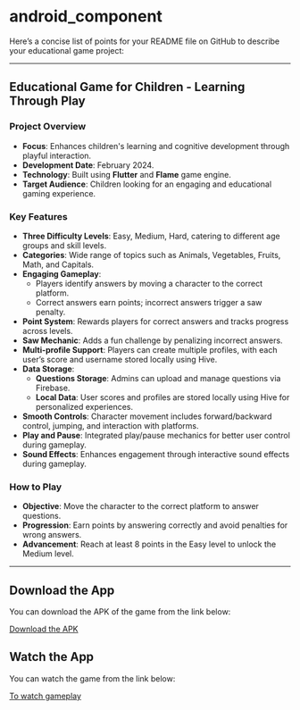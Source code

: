 # android_component

Here’s a concise list of points for your README file on GitHub to describe your educational game project:

---

## Educational Game for Children - Learning Through Play

### Project Overview
- **Focus**: Enhances children's learning and cognitive development through playful interaction.
- **Development Date**: February 2024.
- **Technology**: Built using **Flutter** and **Flame** game engine.
- **Target Audience**: Children looking for an engaging and educational gaming experience.

### Key Features
- **Three Difficulty Levels**: Easy, Medium, Hard, catering to different age groups and skill levels.
- **Categories**: Wide range of topics such as Animals, Vegetables, Fruits, Math, and Capitals.
- **Engaging Gameplay**:
  - Players identify answers by moving a character to the correct platform.
  - Correct answers earn points; incorrect answers trigger a saw penalty.
- **Point System**: Rewards players for correct answers and tracks progress across levels.
- **Saw Mechanic**: Adds a fun challenge by penalizing incorrect answers.
- **Multi-profile Support**: Players can create multiple profiles, with each user’s score and username stored locally using Hive.
- **Data Storage**:
  - **Questions Storage**: Admins can upload and manage questions via Firebase.
  - **Local Data**: User scores and profiles are stored locally using Hive for personalized experiences.
- **Smooth Controls**: Character movement includes forward/backward control, jumping, and interaction with platforms.
- **Play and Pause**: Integrated play/pause mechanics for better user control during gameplay.
- **Sound Effects**: Enhances engagement through interactive sound effects during gameplay.

### How to Play
- **Objective**: Move the character to the correct platform to answer questions.
- **Progression**: Earn points by answering correctly and avoid penalties for wrong answers.
- **Advancement**: Reach at least 8 points in the Easy level to unlock the Medium level.

---

## Download the App
You can download the APK of the game from the link below:

[Download the APK](https://drive.google.com/file/d/1PLT00FzcvK-MbVjXqzQpreLRJSyKLt9j/view?pli=1)

## Watch the App
You can watch the game from the link below:

[To watch gameplay](https://drive.google.com/file/d/1x44AyCP890QeiAfMRaZgIVV__dwrXv8P/view?usp=sharing)

